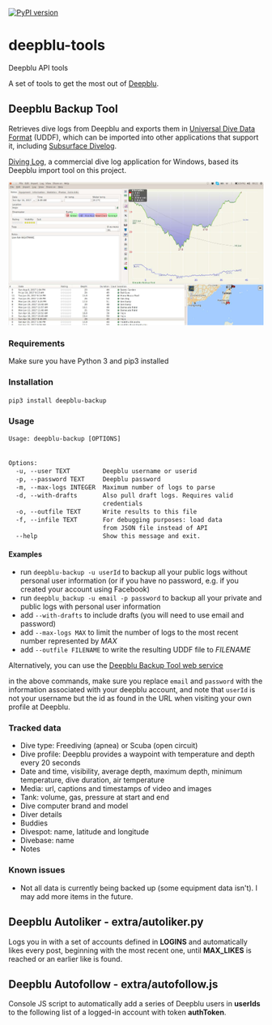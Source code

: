 [![PyPI version](https://badge.fury.io/py/deepblu-tools.svg)](https://pypi.org/project/deepblu-tools/)

# deepblu-tools
Deepblu API tools

A set of tools to get the most out of [Deepblu](https://deepblu.com).

## Deepblu Backup Tool
Retrieves dive logs from Deepblu and exports them in [Universal Dive Data Format](http://uddf.org) (UDDF), which can be imported into other applications that support it, including [Subsurface Divelog](https://subsurface-divelog.org/).

[Diving Log](http://www.divinglog.de/), a commercial dive log application for Windows, based its Deepblu import tool on this project.

![Deepblu logs imported into Subsurface](/web/img/imported_into_subsurface.jpg)

### Requirements
Make sure you have Python 3 and pip3 installed

### Installation

`pip3 install deepblu-backup`

### Usage

```
Usage: deepblu-backup [OPTIONS]


Options:
  -u, --user TEXT         Deepblu username or userid
  -p, --password TEXT     Deepblu password
  -m, --max-logs INTEGER  Maximum number of logs to parse
  -d, --with-drafts       Also pull draft logs. Requires valid
                          credentials
  -o, --outfile TEXT      Write results to this file
  -f, --infile TEXT       For debugging purposes: load data
                          from JSON file instead of API
  --help                  Show this message and exit.
```

#### Examples

- run `deepblu-backup -u userId` to backup all your public logs without personal user information (or if you have no password, e.g. if you created your account using Facebook)
- run `deepblu_backup -u email -p password` to backup all your private and public logs with personal user information
- add `--with-drafts` to include drafts (you will need to use email and password)
- add `--max-logs MAX` to limit the number of logs to the most recent number represented by *MAX*
- add `--outfile FILENAME` to write the resulting UDDF file to *FILENAME*

Alternatively, you can use the [Deepblu Backup Tool web service](http://worldofnonging.com/deepblu-tools/index.php)

in the above commands, make sure you replace `email` and `password` with the information associated with your deepblu account, and note that `userId` is not your username but the id as found in the URL when visiting your own profile at Deepblu.

### Tracked data
- Dive type: Freediving (apnea) or Scuba (open circuit)
- Dive profile: Deepblu provides a waypoint with temperature and depth every 20 seconds
- Date and time, visibility, average depth, maximum depth, minimum temperature, dive duration, air temperature
- Media: url, captions and timestamps of video and images
- Tank: volume, gas, pressure at start and end
- Dive computer brand and model
- Diver details
- Buddies
- Divespot: name, latitude and longitude
- Divebase: name
- Notes

### Known issues
- Not all data is currently being backed up (some equipment data isn't). I may add more items in the future.

## Deepblu Autoliker - extra/autoliker.py
Logs you in with a set of accounts defined in **LOGINS** and automatically likes every post, beginning with the most recent one, until **MAX_LIKES** is reached or an earlier like is found.

## Deepblu Autofollow - extra/autofollow.js
Console JS script to automatically add a series of Deepblu users in **userIds** to the following list of a logged-in account with token **authToken**.
